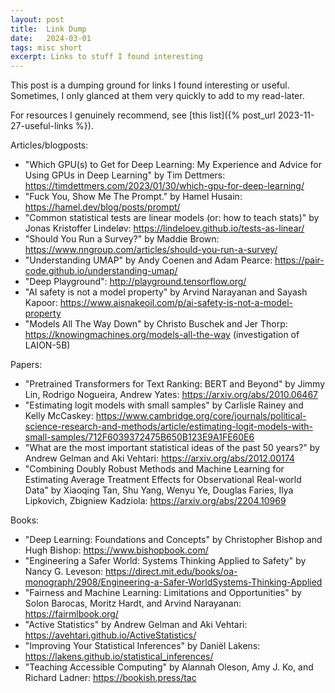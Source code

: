 ```yaml
---
layout: post
title:  Link Dump
date:   2024-03-01
tags: misc short
excerpt: Links to stuff I found interesting
---
```


This post is a dumping ground for links I found interesting or useful. Sometimes, I only glanced at them very quickly to add to my read-later.

For resources I genuinely recommend, see [this list]({% post_url 2023-11-27-useful-links %}).

Articles/blogposts:
 - "Which GPU(s) to Get for Deep Learning: My Experience and Advice for Using GPUs in Deep Learning" by Tim Dettmers: <https://timdettmers.com/2023/01/30/which-gpu-for-deep-learning/>
 - "Fuck You, Show Me The Prompt." by Hamel Husain: <https://hamel.dev/blog/posts/prompt/>
 - "Common statistical tests are linear models (or: how to teach stats)" by Jonas Kristoffer Lindeløv: <https://lindeloev.github.io/tests-as-linear/>
 - "Should You Run a Survey?" by Maddie Brown: <https://www.nngroup.com/articles/should-you-run-a-survey/>
 - "Understanding UMAP" by Andy Coenen and Adam Pearce: <https://pair-code.github.io/understanding-umap/>
 - "Deep Playground": <http://playground.tensorflow.org/>
 - "AI safety is not a model property" by Arvind Narayanan and Sayash Kapoor: <https://www.aisnakeoil.com/p/ai-safety-is-not-a-model-property>
 - "Models All The Way Down" by Christo Buschek and Jer Thorp: <https://knowingmachines.org/models-all-the-way> (investigation of LAION-5B)

Papers:
 - "Pretrained Transformers for Text Ranking: BERT and Beyond" by Jimmy Lin, Rodrigo Nogueira, Andrew Yates: <https://arxiv.org/abs/2010.06467>
 - "Estimating logit models with small samples" by Carlisle Rainey and Kelly McCaskey: <https://www.cambridge.org/core/journals/political-science-research-and-methods/article/estimating-logit-models-with-small-samples/712F6039372475B650B123E9A1FE60E6>
- "What are the most important statistical ideas of the past 50 years?" by Andrew Gelman and Aki Vehtari: <https://arxiv.org/abs/2012.00174>
- "Combining Doubly Robust Methods and Machine Learning for Estimating Average Treatment Effects for Observational Real-world Data" by Xiaoqing Tan, Shu Yang, Wenyu Ye, Douglas Faries, Ilya Lipkovich, Zbigniew Kadziola: <https://arxiv.org/abs/2204.10969>

Books:
 - "Deep Learning: Foundations and Concepts" by Christopher Bishop and Hugh Bishop: <https://www.bishopbook.com/>
 - "Engineering a Safer World: Systems Thinking Applied to Safety" by Nancy G. Leveson: <https://direct.mit.edu/books/oa-monograph/2908/Engineering-a-Safer-WorldSystems-Thinking-Applied>
 - "Fairness and Machine Learning: Limitations and Opportunities" by Solon Barocas, Moritz Hardt, and Arvind Narayanan: <https://fairmlbook.org/>
 - "Active Statistics" by Andrew Gelman and Aki Vehtari: <https://avehtari.github.io/ActiveStatistics/>
 - "Improving Your Statistical Inferences" by Daniël Lakens: <https://lakens.github.io/statistical_inferences/>
 - "Teaching Accessible Computing" by Alannah Oleson, Amy J. Ko, and Richard Ladner: <https://bookish.press/tac>
